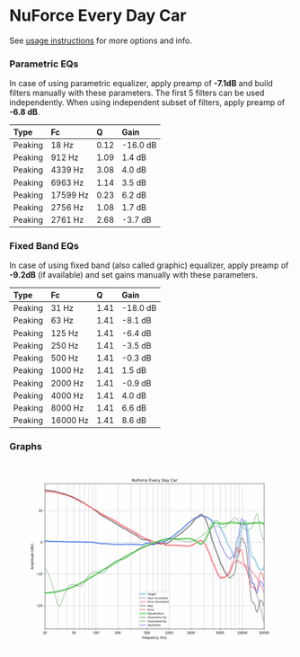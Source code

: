 # NuForce Every Day Car
See [usage instructions](https://github.com/jaakkopasanen/AutoEq#usage) for more options and info.

### Parametric EQs
In case of using parametric equalizer, apply preamp of **-7.1dB** and build filters manually
with these parameters. The first 5 filters can be used independently.
When using independent subset of filters, apply preamp of **-6.8 dB**.

| Type    | Fc       |    Q | Gain     |
|:--------|:---------|:-----|:---------|
| Peaking | 18 Hz    | 0.12 | -16.0 dB |
| Peaking | 912 Hz   | 1.09 | 1.4 dB   |
| Peaking | 4339 Hz  | 3.08 | 4.0 dB   |
| Peaking | 6963 Hz  | 1.14 | 3.5 dB   |
| Peaking | 17599 Hz | 0.23 | 6.2 dB   |
| Peaking | 2756 Hz  | 1.08 | 1.7 dB   |
| Peaking | 2761 Hz  | 2.68 | -3.7 dB  |

### Fixed Band EQs
In case of using fixed band (also called graphic) equalizer, apply preamp of **-9.2dB**
(if available) and set gains manually with these parameters.

| Type    | Fc       |    Q | Gain     |
|:--------|:---------|:-----|:---------|
| Peaking | 31 Hz    | 1.41 | -18.0 dB |
| Peaking | 63 Hz    | 1.41 | -8.1 dB  |
| Peaking | 125 Hz   | 1.41 | -6.4 dB  |
| Peaking | 250 Hz   | 1.41 | -3.5 dB  |
| Peaking | 500 Hz   | 1.41 | -0.3 dB  |
| Peaking | 1000 Hz  | 1.41 | 1.5 dB   |
| Peaking | 2000 Hz  | 1.41 | -0.9 dB  |
| Peaking | 4000 Hz  | 1.41 | 4.0 dB   |
| Peaking | 8000 Hz  | 1.41 | 6.6 dB   |
| Peaking | 16000 Hz | 1.41 | 8.6 dB   |

### Graphs
![](./NuForce%20Every%20Day%20Car.png)